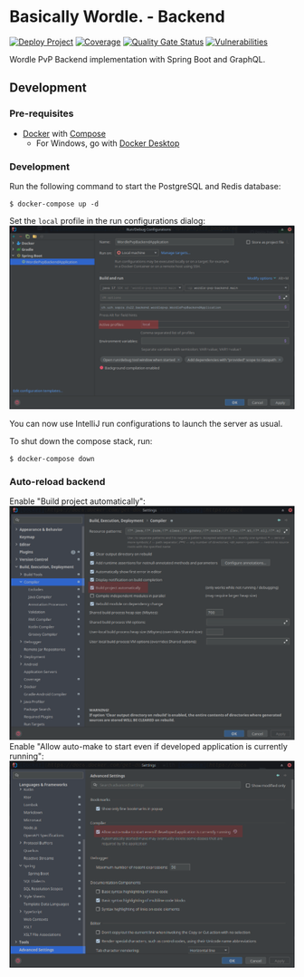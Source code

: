 # Basically Wordle. - Backend

[![Deploy Project](https://github.com/sopra-fs22-group-09/basically-wordle-backend/actions/workflows/deploy.yml/badge.svg)](https://github.com/sopra-fs22-group-09/basically-wordle-backend/actions/workflows/deploy.yml)
[![Coverage](https://sonarcloud.io/api/project_badges/measure?project=sopra-fs22-group-09_basically-wordle-backend&metric=coverage)](https://sonarcloud.io/summary/new_code?id=sopra-fs22-group-09_basically-wordle-backend)
[![Quality Gate Status](https://sonarcloud.io/api/project_badges/measure?project=sopra-fs22-group-09_basically-wordle-backend&metric=alert_status)](https://sonarcloud.io/summary/new_code?id=sopra-fs22-group-09_basically-wordle-backend)
[![Vulnerabilities](https://sonarcloud.io/api/project_badges/measure?project=sopra-fs22-group-09_basically-wordle-backend&metric=vulnerabilities)](https://sonarcloud.io/summary/new_code?id=sopra-fs22-group-09_basically-wordle-backend)

Wordle PvP Backend implementation with Spring Boot and GraphQL.

## Development
### Pre-requisites
- [Docker](https://docs.docker.com/get-docker/) with [Compose](https://docs.docker.com/compose/install/)
  - For Windows, go with [Docker Desktop](https://docs.docker.com/desktop/windows/install/)
### Development
Run the following command to start the PostgreSQL and Redis database:
```shell
$ docker-compose up -d
```

Set the `local` profile in the run configurations dialog:  
![img.png](screenshots/img_2.png)

You can now use IntelliJ run configurations to launch the server as usual.

To shut down the compose stack, run:
```shell
$ docker-compose down
```

### Auto-reload backend
Enable "Build project automatically":  
![Settings1](screenshots/img_1.png)
Enable "Allow auto-make to start even if developed application is currently running":  
![Settings2](screenshots/img.png)